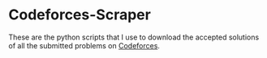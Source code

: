 # Codeforces-Scraper
These are the python scripts that I use to download the accepted solutions of all the submitted problems on [Codeforces](https://codeforces.com).
